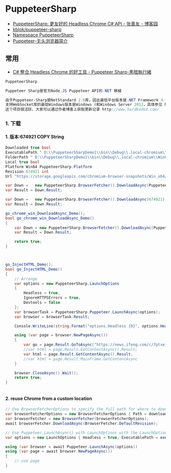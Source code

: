 # PuppeteerSharp

- [PuppeteerSharp: 更友好的 Headless Chrome C# API - 张善友 - 博客园](https://www.cnblogs.com/shanyou/p/10500049.html)
- [kblok/puppeteer-sharp](https://github.com/kblok/puppeteer-sharp)
- [Namespace PuppeteerSharp](https://www.puppeteersharp.com/api/PuppeteerSharp.html)
- [Puppeteer-无头浏览器简介](https://zhuanlan.zhihu.com/p/40103840)

## 常用

- [C# 整合 Headless Chrome 的好工具 - Puppeteer Sharp-黑暗執行緒](https://blog.darkthread.net/blog/puppeteer-sharp/)

```c#
PuppeteerSharp

Puppeteer Sharp是官方Node.JS Puppeteer API的.NET 移植

由于Puppeteer-Sharp是NetStandard 2.0库，因此最低平台版本是.NET Framework 4.6.1和.NET Core 2.0
支持WebSocket库的最低Windows版本是Windows 8和Windows Server 2012，具体参见 https://docs.microsoft.com/en-us/dotnet/api/system.net.websockets?redirectedfrom=MSDN&view=netframework-4.6.1
这个项目很活跃，大家可以通过作者博客上获取更新记录 http://www.hardkoded.com/
```

### 1. 下载

#### 1. 版本:674921 COPY String

```c#
Downloaded true bool
ExecutablePath " D:\\PuppeteerSharpDemo1\\bin\\Debug\\.local-chromium\\Win64-674921\\chrome-win\\chrome.exe" string
FolderPath " D:\\PuppeteerSharpDemo1\\bin\\Debug\\.local-chromium\\Win64-674921" string
Local true bool
Platform Win64 PuppeteerSharp.Platform
Revision 674921 int
Url "https://storage.googleapis.com/chromium-browser-snapshots/Win_x64/674921/chrome-win.zip" string


```

```c#
var Down =   new PuppeteerSharp.BrowserFetcher().DownloadAsync(PuppeteerSharp.BrowserFetcher.DefaultRevision);
var Result = Down.Result;

var Down =   new PuppeteerSharp.BrowserFetcher().DownloadAsync(674921);
var Result = Down.Result;

go_chrome_win_DownloadAsync_Demo();
bool go_chrome_win_DownloadAsync_Demo()
{
    var Down = new PuppeteerSharp.BrowserFetcher().DownloadAsync(PuppeteerSharp.BrowserFetcher.DefaultRevision);
    var Result = Down.Result;

    return true;
}



go_InjectHTML_Demo();
bool go_InjectHTML_Demo()
{
    // Arrange
    var options = new PuppeteerSharp.LaunchOptions
    {
        Headless = true,
        IgnoreHTTPSErrors = true,
        Devtools = false
    };
    var browserTask = PuppeteerSharp.Puppeteer.LaunchAsync(options);
    var browser = browserTask.Result;

    Console.WriteLine(string.Format("options.Headless {0}", options.Headless));

    using (var page = browser.NewPageAsync())
    {
        var go = page.Result.GoToAsync("https://news.ifeng.com/c/7ptxejHLvb0").Result;
        //var html = page.Result.GetContentAsync().Result;
        var html = page.Result.GetContentAsync().Result;
        //var html = page.Result.MainFrame.GetContentAsync
    }

    browser.CloseAsync().Wait();
    return true;
}



```

#### 2. reuse Chrome from a custom location

```c#
// Use BrowserFetcherOptions to specify the full path for where to download Chrome.
var browserFetcherOptions = new BrowserFetcherOptions { Path = downloadPath };
var browserFetcher = new BrowserFetcher(browserFetcherOptions);
await browserFetcher.DownloadAsync(BrowserFetcher.DefaultRevision);

// Use Puppeteer.LaunchAsync() with LaunchOptions with the LaunchOptions.ExecutablePath property set to the fully qualified path to the Chrome executable.
var options = new LaunchOptions { Headless = true, ExecutablePath = executablePath };

using (var browser = await Puppeteer.LaunchAsync(options))
using (var page = await browser.NewPageAsync())
{
    // use page
}

```
